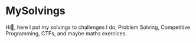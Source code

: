 # MySolvings
Hi👋,  here I put my solvings to challenges I do, Problem Solving, Competitive Programming, CTFs, and maybe maths exercices.
